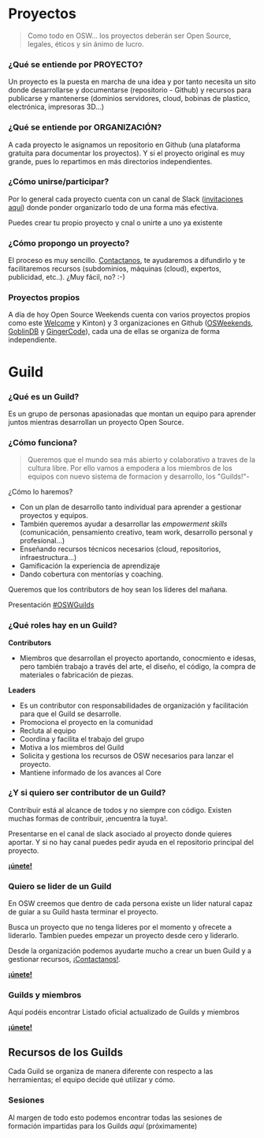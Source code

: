 
# Proyectos

>Como todo en OSW... los proyectos deberán ser Open Source, legales, éticos y sin ánimo de lucro.

### ¿Qué se entiende por PROYECTO?

Un proyecto es la puesta en marcha de una idea y por tanto necesita un sito donde desarrollarse y documentarse (repositorio - Github) y recursos para publicarse y mantenerse (dominios servidores, cloud, bobinas de plastico, electrónica, impresoras 3D...)


### ¿Qué se entiende por ORGANIZACIÓN?

A cada proyecto le asignamos un repositorio en Github (una plataforma gratuita para documentar los proyectos). Y si el proyecto original es muy grande, pues lo repartimos en más directorios independientes.

### ¿Cómo unirse/participar?

Por lo general cada proyecto cuenta con un canal de Slack ([invitaciones aquí](http://invitations-osweekends.herokuapp.com/)) donde ponder organizarlo todo de una forma más efectiva.

Puedes crear tu propio proyecto y cnal o unirte a uno ya existente

### ¿Cómo propongo un proyecto?

El proceso es muy sencillo. [Contactanos](../README.md#contactar-con-la-organización), te ayudaremos a difundirlo y te facilitaremos recursos (subdominios, máquinas (cloud), expertos, publicidad, etc..). ¿Muy fácil, no? :-)

### Proyectos propios

A día de hoy Open Source Weekends cuenta con varios proyectos propios como este [Welcome](https://github.com/OSWeekends/welcome.osweekends.com/tree/dev/ORGANIZACION) y Kinton) y 3 organizaciones en Github ([OSWeekends](https://github.com/OSWeekends), [GoblinDB](https://github.com/GoblinDBRocks) y [GingerCode](https://github.com/GingerCode)), cada una de ellas se organiza de forma independiente.

# Guild

### ¿Qué es un Guild?

Es un grupo de personas apasionadas que montan un equipo para aprender juntos mientras desarrollan un proyecto Open Source.

### ¿Cómo funciona?

> Queremos que el mundo sea más abierto y colaborativo a traves de la cultura libre. Por ello vamos a empodera a los miembros de los equipos con nuevo sistema de formacion y desarrollo, los "Guilds!"-

¿Cómo lo haremos?
- Con un plan de desarrollo tanto individual para aprender a gestionar proyectos y equipos.
- También queremos ayudar a desarrollar las *empowerment skills* (comunicación, pensamiento creativo, team work, desarrollo personal y profesional...)
- Enseñando recursos técnicos necesarios (cloud, repositorios, infraestructura...)
- Gamificación la experiencia de aprendizaje
- Dando cobertura con mentorías y coaching.

Queremos que los contributors de hoy sean los líderes del mañana.

Presentación [#OSWGuilds](http://slides.com/tebagomez/oswguilds#/)

### ¿Qué roles hay en un Guild?

**Contributors**

- Miembros que desarrollan el proyecto aportando, conocmiento e idesas, pero también trabajo a través del arte, el diseño, el código, la compra de materiales o fabricación de piezas.


**Leaders**

- Es un contributor con responsabilidades de organización y facilitación para que el Guild se desarrolle.
- Promociona el proyecto en la comunidad
- Recluta al equipo
- Coordina y facilita el trabajo del grupo
- Motiva a los miembros del Guild
- Solicita y gestiona los recursos de OSW necesarios para lanzar el proyecto.
- Mantiene informado de los avances al Core

### ¿Y si quiero ser contributor de un Guild?

Contribuir está al alcance de todos y no siempre con código. Existen muchas formas de contribuir, ¡encuentra la tuya!.

Presentarse en el canal de slack asociado al proyecto donde quieres aportar. Y si no hay canal puedes pedir ayuda en el repositorio principal del proyecto.

**[¡únete!](unete.md)**

### Quiero se lider de un Guild

En OSW creemos que dentro de cada persona existe un líder natural capaz de guiar a su Guild hasta terminar el proyecto.

Busca un proyecto que no tenga líderes por el momento y ofrecete a liderarlo. Tambíen puedes empezar un proyecto desde cero y liderarlo.

Desde la organización podemos ayudarte mucho a crear un buen Guild y a gestionar recursos, [¡Contactanos!](https://github.com/OSWeekends/Organizacion#contactar-con-la-organización).

**[¡únete!](unete.md)**

### Guilds y miembros

Aquí podéis encontrar Listado oficial actualizado de Guilds y miembros

**[¡únete!](unete.md)**

## Recursos de los Guilds  

Cada Guild se organiza de manera diferente con respecto a las herramientas; el equipo decide qué utilizar y cómo.

### Sesiones

Al margen de todo esto podemos encontrar todas las sesiones de formación impartidas para los Guilds *aquí* (próximamente)
